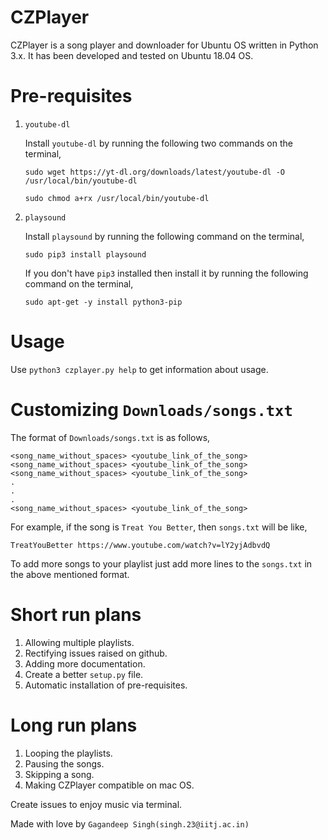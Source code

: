 # CZPlayer

CZPlayer is a song player and downloader for Ubuntu OS written in Python 3.x. It has been developed and tested on Ubuntu 18.04 OS.

# Pre-requisites

1. `youtube-dl`

    Install `youtube-dl` by running the following two commands on the terminal,

    `sudo wget https://yt-dl.org/downloads/latest/youtube-dl -O /usr/local/bin/youtube-dl`

    `sudo chmod a+rx /usr/local/bin/youtube-dl`

2. `playsound`

    Install `playsound` by running the following command on the terminal,

    `sudo pip3 install playsound`

    If you don't have `pip3` installed then install it by running the following
    command on the terminal,

    `sudo apt-get -y install python3-pip`

# Usage

Use `python3 czplayer.py help` to get information about usage.

# Customizing `Downloads/songs.txt`

The format of `Downloads/songs.txt` is as follows,
```
<song_name_without_spaces> <youtube_link_of_the_song>
<song_name_without_spaces> <youtube_link_of_the_song>
<song_name_without_spaces> <youtube_link_of_the_song>
.
.
.
<song_name_without_spaces> <youtube_link_of_the_song>
```
For example, if the song is `Treat You Better`, then `songs.txt` will be like,
```
TreatYouBetter https://www.youtube.com/watch?v=lY2yjAdbvdQ
```
To add more songs to your playlist just add more lines to the `songs.txt` in
the above mentioned format.

# Short run plans
1. Allowing multiple playlists.
2. Rectifying issues raised on github.
3. Adding more documentation.
4. Create a better `setup.py` file.
5. Automatic installation of pre-requisites.

# Long run plans
1. Looping the playlists.
2. Pausing the songs.
3. Skipping a song.
4. Making CZPlayer compatible on mac OS.

Create issues to enjoy music via terminal.

Made with love by `Gagandeep Singh(singh.23@iitj.ac.in)`
